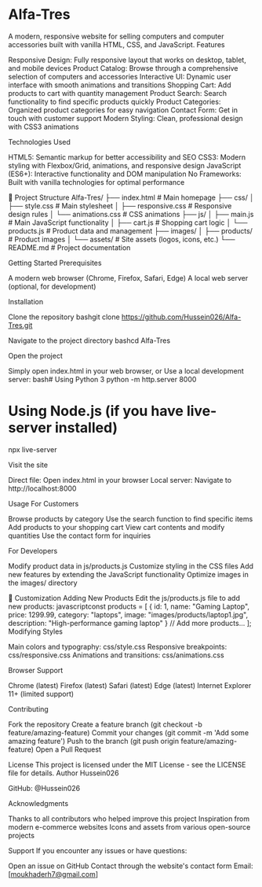 # Alfa-Tres

A modern, responsive website for selling computers and computer accessories built with vanilla HTML, CSS, and JavaScript.
 Features

Responsive Design: Fully responsive layout that works on desktop, tablet, and mobile devices
Product Catalog: Browse through a comprehensive selection of computers and accessories
Interactive UI: Dynamic user interface with smooth animations and transitions
Shopping Cart: Add products to cart with quantity management
Product Search: Search functionality to find specific products quickly
Product Categories: Organized product categories for easy navigation
Contact Form: Get in touch with customer support
Modern Styling: Clean, professional design with CSS3 animations

 Technologies Used

HTML5: Semantic markup for better accessibility and SEO
CSS3: Modern styling with Flexbox/Grid, animations, and responsive design
JavaScript (ES6+): Interactive functionality and DOM manipulation
No Frameworks: Built with vanilla technologies for optimal performance

📁 Project Structure
Alfa-Tres/
├── index.html              # Main homepage
├── css/
│   ├── style.css           # Main stylesheet
│   ├── responsive.css      # Responsive design rules
│   └── animations.css      # CSS animations
├── js/
│   ├── main.js            # Main JavaScript functionality
│   ├── cart.js            # Shopping cart logic
│   └── products.js        # Product data and management
├── images/
│   ├── products/          # Product images
│   └── assets/            # Site assets (logos, icons, etc.)
└── README.md              # Project documentation


Getting Started
 Prerequisites

A modern web browser (Chrome, Firefox, Safari, Edge)
A local web server (optional, for development)

Installation

Clone the repository
bashgit clone https://github.com/Hussein026/Alfa-Tres.git

Navigate to the project directory
bashcd Alfa-Tres

Open the project

Simply open index.html in your web browser, or
Use a local development server:
bash# Using Python 3
python -m http.server 8000

# Using Node.js (if you have live-server installed)
npx live-server



Visit the site

Direct file: Open index.html in your browser
Local server: Navigate to http://localhost:8000


 Usage
   For Customers

Browse products by category
Use the search function to find specific items
Add products to your shopping cart
View cart contents and modify quantities
Use the contact form for inquiries

For Developers

Modify product data in js/products.js
Customize styling in the CSS files
Add new features by extending the JavaScript functionality
Optimize images in the images/ directory

🔧 Customization
Adding New Products
Edit the js/products.js file to add new products:
javascriptconst products = [
    {
        id: 1,
        name: "Gaming Laptop",
        price: 1299.99,
        category: "laptops",
        image: "images/products/laptop1.jpg",
        description: "High-performance gaming laptop"
    }
    // Add more products...
];
Modifying Styles

Main colors and typography: css/style.css
Responsive breakpoints: css/responsive.css
Animations and transitions: css/animations.css

 Browser Support

Chrome (latest)
Firefox (latest)
Safari (latest)
Edge (latest)
Internet Explorer 11+ (limited support)

 Contributing

Fork the repository
Create a feature branch (git checkout -b feature/amazing-feature)
Commit your changes (git commit -m 'Add some amazing feature')
Push to the branch (git push origin feature/amazing-feature)
Open a Pull Request

 License
    This project is licensed under the MIT License - see the LICENSE file for details.
 Author
   Hussein026

GitHub: @Hussein026

 Acknowledgments

Thanks to all contributors who helped improve this project
Inspiration from modern e-commerce websites
Icons and assets from various open-source projects

 Support
   If you encounter any issues or have questions:

Open an issue on GitHub
Contact through the website's contact form
Email: [moukhaderh7@gmail.com]
